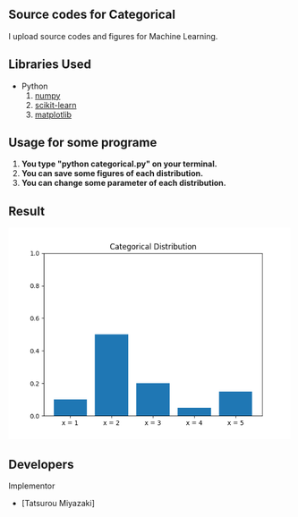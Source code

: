 Source codes for Categorical
 ---
 
I upload source codes and figures for Machine Learning.

Libraries Used
---
- Python
  1. [numpy](http://www.numpy.org/)
  2. [scikit-learn](http://scikit-learn.org/stable/)
  3. [matplotlib](https://matplotlib.org)
  
Usage for some programe
---
1. __You type "python categorical.py" on your terminal.__
2. __You can save some figures of each distribution.__
3. __You can change some parameter of each distribution.__

Result
---
![categorical distribution](categorical.png)

Developers
---
Implementor
 - [Tatsurou Miyazaki]
